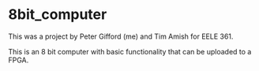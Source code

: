 # 8bit_computer

This was a project by Peter Gifford (me) and Tim Amish for EELE 361.

This is an 8 bit computer with basic functionality that can be uploaded to a FPGA.
